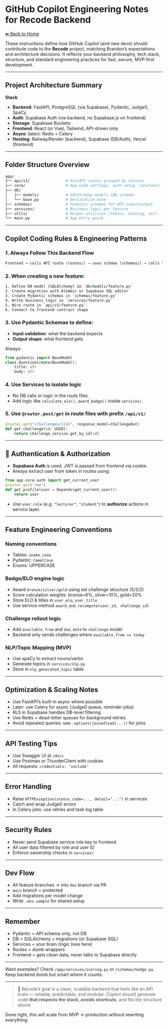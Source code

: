 # GitHub Copilot Engineering Notes for Recode Backend

[⬅ Back to Home](/)

These instructions define how GitHub Copilot (and new devs) should contribute code to the **Recode** project, matching Brandon’s expectations and architecture decisions. It reflects your backend philosophy, tech stack, structure, and standard engineering practices for fast, secure, MVP-first development.

---

## Project Architecture Summary

**Stack**:

- **Backend**: FastAPI, PostgreSQL (via Supabase), Pydantic, Judge0, SpaCy
- **Auth**: Supabase Auth (via backend, no Supabase.js on frontend)
- **Storage**: Supabase Buckets
- **Frontend**: React (or Vue), Tailwind, API-driven only
- **Async** (later): Redis + Celery
- **Hosting**: Railway/Render (backend), Supabase (DB/Auth), Vercel (frontend)

---

## Folder Structure Overview

```bash
app/
├── api/v1/                # FastAPI routes grouped by version
├── core/                  # App-wide settings, auth setup, constants
├── db/
│   ├── models/            # SQLAlchemy models (DB schema)
│   └── base.py            # Declarative base
├── schemas/               # Pydantic schemas for API input/output
├── services/              # Business logic per feature
├── utils/                 # Helper utilities (tokens, hashing, etc)
└── main.py                # App entry point
```

---

## Copilot Coding Rules & Engineering Patterns

### 1. Always Follow This Backend Flow

```txt
Frontend → calls API route (routes/) → uses schema (schemas/) → calls logic (services/) → talks to DB (models/) → returns response
```

### 2. When creating a new feature:

```bash
1. Define DB model (SQLAlchemy) in `db/models/feature.py`
2. Create migration with Alembic or Supabase SQL editor
3. Create Pydantic schemas in `schemas/feature.py`
4. Write business logic in `services/feature.py`
5. Wire route in `api/v1/feature.py`
6. Connect to frontend contract shape
```

### 3. Use Pydantic Schemas to define:

- **Input validation**: what the backend expects
- **Output shape**: what frontend gets

Always:

```python
from pydantic import BaseModel
class QuestionCreate(BaseModel):
    title: str
    body: str
```

### 4. Use Services to isolate logic

- No DB calls or logic in the route files.
- Add logic like `calculate_elo()`, `award_badge()` inside `services/`.

### 5. Use `@router.post/get` in route files with prefix `/api/v1/`

```python
@router.get("/challenges/{id}", response_model=ChallengeOut)
def get_challenge(id: UUID):
    return challenge_service.get_by_id(id)
```

---

## 🔐 Authentication & Authorization

- **Supabase Auth** is used. JWT is passed from frontend via cookie.
- Always extract user from token in routes using:

```python
from app.core.auth import get_current_user
@router.get("/me")
def get_profile(user = Depends(get_current_user)):
    return user
```

- Use `user.role` (e.g. `"lecturer"`, `"student"`) to **authorize** actions in service layer.

---

## Feature Engineering Conventions

### Naming conventions

- Tables: `snake_case`
- Pydantic: `CamelCase`
- Enums: UPPERCASE

### Badge/ELO engine logic

- Award `bronze/silver/gold` using set challenge structure (5/3/2)
- Score calculation weights: bronze=6%, silver=10%, gold=20%
- Store ELO & titles in `user_elo`, `user_title`
- Use service method `award_and_recompute(user_id, challenge_id)`

### Challenge rollout logic

- Add `available_from` and `due_date` to `challenge` model
- Backend only sends challenges where `available_from <= today`

### NLP/Topic Mapping (MVP)

- Use spaCy to extract nouns/verbs
- Generate topics in `services/nlp.py`
- Store in `nlp_generated_topic` table

---

## Optimization & Scaling Notes

- Use FastAPI’s built-in async where possible
- Later: use Celery for async (Judge0 queue, reminder jobs)
- RLS in Supabase handles DB-level filtering
- Use Redis + dead-letter queues for background retries
- Avoid repeated queries: use `.options(joinedload(...))` for joins

---

## API Testing Tips

- Use Swagger UI at `/docs`
- Use Postman or ThunderClient with cookies
- All requests: `credentials: 'include'`

---

## Error Handling

- Raise `HTTPException(status_code=..., detail="...")` in services
- Catch and wrap Judge0 errors
- In Celery jobs: use retries and task log table

---

## Security Rules

- Never send Supabase service role key to frontend
- All user data filtered by role and user ID
- Enforce ownership checks in `services/`

---

## Dev Flow

- All feature branches → into `dev` branch via PR
- `main` branch = protected
- Add migrations per model change
- Write `.env.sample` for shared setup

---

## Remember

- Pydantic = API schema only, not DB
- DB = SQLAlchemy + migrations (or Supabase SQL)
- Services = your brain (logic lives here)
- Routes = dumb wrappers
- Frontend = gets clean data, never talks to Supabase directly

---

Want examples? Check `/app/services/scoring.py` or `/schemas/badge.py`.
Keep backend dumb but smart where it counts.

---

> 🧠 Recode’s goal is a clean, scalable backend that feels like an API brain — reliable, predictable, and modular. Copilot should generate code **that respects the stack, avoids shortcuts**, and fits the structure above.

Done right, this will scale from MVP → production without rewriting everything.
